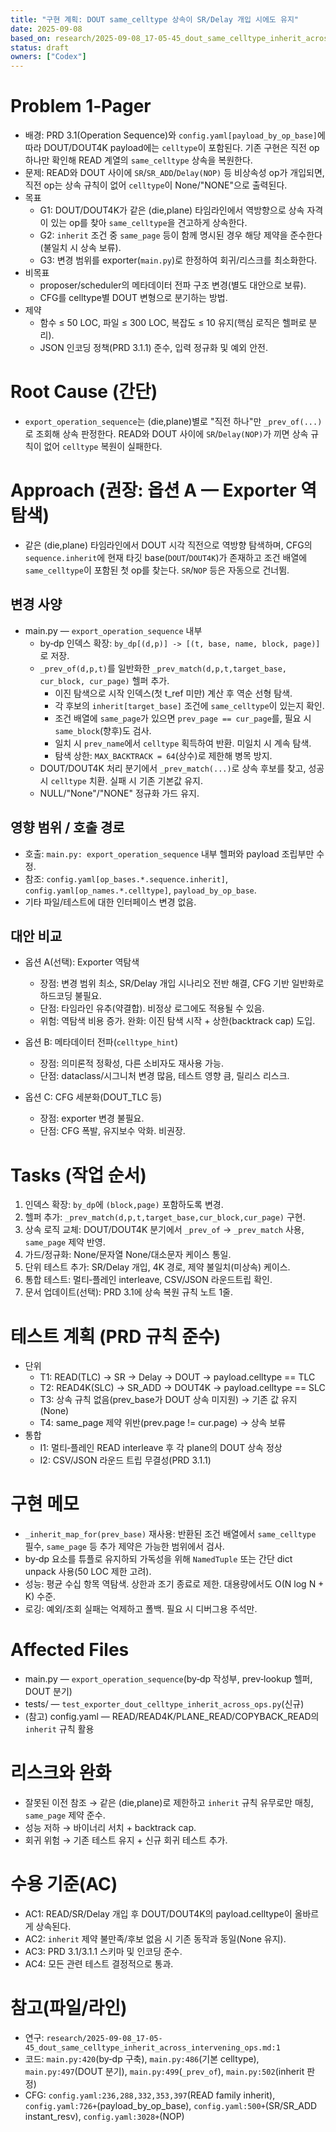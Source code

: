```yaml
---
title: "구현 계획: DOUT same_celltype 상속이 SR/Delay 개입 시에도 유지"
date: 2025-09-08
based_on: research/2025-09-08_17-05-45_dout_same_celltype_inherit_across_intervening_ops.md
status: draft
owners: ["Codex"]
---
```


# Problem 1‑Pager

- 배경: PRD 3.1(Operation Sequence)와 `config.yaml[payload_by_op_base]`에 따라 DOUT/DOUT4K payload에는 `celltype`이 포함된다. 기존 구현은 직전 op 하나만 확인해 READ 계열의 `same_celltype` 상속을 복원한다.
- 문제: READ와 DOUT 사이에 `SR`/`SR_ADD`/`Delay(NOP)` 등 비상속성 op가 개입되면, 직전 op는 상속 규칙이 없어 `celltype`이 None/"NONE"으로 출력된다.
- 목표
  - G1: DOUT/DOUT4K가 같은 (die,plane) 타임라인에서 역방향으로 상속 자격이 있는 op를 찾아 `same_celltype`을 견고하게 상속한다.
  - G2: `inherit` 조건 중 `same_page` 등이 함께 명시된 경우 해당 제약을 준수한다(불일치 시 상속 보류).
  - G3: 변경 범위를 exporter(`main.py`)로 한정하여 회귀/리스크를 최소화한다.
- 비목표
  - proposer/scheduler의 메타데이터 전파 구조 변경(별도 대안으로 보류).
  - CFG를 celltype별 DOUT 변형으로 분기하는 방법.
- 제약
  - 함수 ≤ 50 LOC, 파일 ≤ 300 LOC, 복잡도 ≤ 10 유지(핵심 로직은 헬퍼로 분리).
  - JSON 인코딩 정책(PRD 3.1.1) 준수, 입력 정규화 및 예외 안전.

# Root Cause (간단)

- `export_operation_sequence`는 (die,plane)별로 "직전 하나"만 `_prev_of(...)`로 조회해 상속 판정한다. READ와 DOUT 사이에 `SR`/`Delay(NOP)`가 끼면 상속 규칙이 없어 `celltype` 복원이 실패한다.

# Approach (권장: 옵션 A — Exporter 역탐색)

- 같은 (die,plane) 타임라인에서 DOUT 시각 직전으로 역방향 탐색하며, CFG의 `sequence.inherit`에 현재 타깃 base(`DOUT`/`DOUT4K`)가 존재하고 조건 배열에 `same_celltype`이 포함된 첫 op를 찾는다. `SR`/`NOP` 등은 자동으로 건너뜀.

## 변경 사양

- main.py — `export_operation_sequence` 내부
  - by‑dp 인덱스 확장: `by_dp[(d,p)] -> [(t, base, name, block, page)]`로 저장.
  - `_prev_of(d,p,t)`를 일반화한 `_prev_match(d,p,t,target_base, cur_block, cur_page)` 헬퍼 추가.
    - 이진 탐색으로 시작 인덱스(첫 t_ref 미만) 계산 후 역순 선형 탐색.
    - 각 후보의 `inherit[target_base]` 조건에 `same_celltype`이 있는지 확인.
    - 조건 배열에 `same_page`가 있으면 `prev_page == cur_page`를, 필요 시 `same_block`(향후)도 검사.
    - 일치 시 `prev_name`에서 `celltype` 획득하여 반환. 미일치 시 계속 탐색.
    - 탐색 상한: `MAX_BACKTRACK = 64`(상수)로 제한해 병목 방지.
  - DOUT/DOUT4K 처리 분기에서 `_prev_match(...)`로 상속 후보를 찾고, 성공 시 `celltype` 치환. 실패 시 기존 기본값 유지.
  - NULL/"None"/"NONE" 정규화 가드 유지.

## 영향 범위 / 호출 경로

- 호출: `main.py: export_operation_sequence` 내부 헬퍼와 payload 조립부만 수정.
- 참조: `config.yaml[op_bases.*.sequence.inherit]`, `config.yaml[op_names.*.celltype]`, `payload_by_op_base`.
- 기타 파일/테스트에 대한 인터페이스 변경 없음.

## 대안 비교

- 옵션 A(선택): Exporter 역탐색
  - 장점: 변경 범위 최소, SR/Delay 개입 시나리오 전반 해결, CFG 기반 일반화로 하드코딩 불필요.
  - 단점: 타임라인 유추(약결합). 비정상 로그에도 적용될 수 있음.
  - 위험: 역탐색 비용 증가. 완화: 이진 탐색 시작 + 상한(backtrack cap) 도입.

- 옵션 B: 메타데이터 전파(`celltype_hint`)
  - 장점: 의미론적 정확성, 다른 소비자도 재사용 가능.
  - 단점: dataclass/시그니처 변경 많음, 테스트 영향 큼, 릴리스 리스크.

- 옵션 C: CFG 세분화(DOUT_TLC 등)
  - 장점: exporter 변경 불필요.
  - 단점: CFG 폭발, 유지보수 악화. 비권장.

# Tasks (작업 순서)

1) 인덱스 확장: `by_dp`에 `(block,page)` 포함하도록 변경.
2) 헬퍼 추가: `_prev_match(d,p,t,target_base,cur_block,cur_page)` 구현.
3) 상속 로직 교체: DOUT/DOUT4K 분기에서 `_prev_of` → `_prev_match` 사용, `same_page` 제약 반영.
4) 가드/정규화: None/문자열 None/대소문자 케이스 통일.
5) 단위 테스트 추가: SR/Delay 개입, 4K 경로, 제약 불일치(미상속) 케이스.
6) 통합 테스트: 멀티‑플레인 interleave, CSV/JSON 라운드트립 확인.
7) 문서 업데이트(선택): PRD 3.1에 상속 복원 규칙 노트 1줄.

# 테스트 계획 (PRD 규칙 준수)

- 단위
  - T1: READ(TLC) → SR → Delay → DOUT → payload.celltype == TLC
  - T2: READ4K(SLC) → SR_ADD → DOUT4K → payload.celltype == SLC
  - T3: 상속 규칙 없음(prev_base가 DOUT 상속 미지원) → 기존 값 유지(None)
  - T4: same_page 제약 위반(prev.page != cur.page) → 상속 보류
- 통합
  - I1: 멀티‑플레인 READ interleave 후 각 plane의 DOUT 상속 정상
  - I2: CSV/JSON 라운드 트립 무결성(PRD 3.1.1)

# 구현 메모

- `_inherit_map_for(prev_base)` 재사용: 반환된 조건 배열에서 `same_celltype` 필수, `same_page` 등 추가 제약은 가능한 범위에서 검사.
- by‑dp 요소를 튜플로 유지하되 가독성을 위해 `NamedTuple` 또는 간단 dict unpack 사용(50 LOC 제한 고려).
- 성능: 평균 수십 항목 역탐색. 상한과 조기 종료로 제한. 대용량에서도 O(N log N + K) 수준.
- 로깅: 예외/조회 실패는 억제하고 폴백. 필요 시 디버그용 주석만.

# Affected Files

- main.py — `export_operation_sequence`(by‑dp 작성부, prev‑lookup 헬퍼, DOUT 분기)
- tests/ — `test_exporter_dout_celltype_inherit_across_ops.py`(신규)
- (참고) config.yaml — READ/READ4K/PLANE_READ/COPYBACK_READ의 `inherit` 규칙 활용

# 리스크와 완화

- 잘못된 이전 참조 → 같은 (die,plane)로 제한하고 `inherit` 규칙 유무로만 매칭, `same_page` 제약 준수.
- 성능 저하 → 바이너리 서치 + backtrack cap.
- 회귀 위험 → 기존 테스트 유지 + 신규 회귀 테스트 추가.

# 수용 기준(AC)

- AC1: READ/SR/Delay 개입 후 DOUT/DOUT4K의 payload.celltype이 올바르게 상속된다.
- AC2: `inherit` 제약 불만족/후보 없음 시 기존 동작과 동일(None 유지).
- AC3: PRD 3.1/3.1.1 스키마 및 인코딩 준수.
- AC4: 모든 관련 테스트 결정적으로 통과.

# 참고(파일/라인)

- 연구: `research/2025-09-08_17-05-45_dout_same_celltype_inherit_across_intervening_ops.md:1`
- 코드: `main.py:420`(by‑dp 구축), `main.py:486`(기본 celltype), `main.py:497`(DOUT 분기), `main.py:499`(`_prev_of`), `main.py:502`(inherit 판정)
- CFG: `config.yaml:236,288,332,353,397`(READ family inherit), `config.yaml:726+`(payload_by_op_base), `config.yaml:500+`(SR/SR_ADD instant_resv), `config.yaml:3028+`(NOP)

